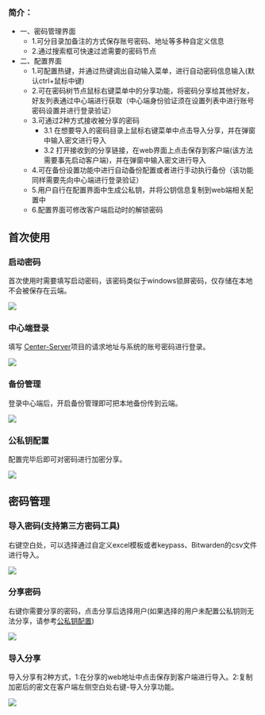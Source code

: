 ### 简介：
* 一、密码管理界面
  * 1.可分目录加备注的方式保存账号密码、地址等多种自定义信息
  * 2.通过搜索框可快速过滤需要的密码节点
* 二、配置界面
  * 1.可配置热键，并通过热键调出自动输入菜单，进行自动密码信息输入(默认ctrl+鼠标中键)
  * 2.可在密码树节点鼠标右键菜单中的分享功能，将密码分享给其他好友，好友列表通过中心端进行获取（中心端身份验证须在设置列表中进行账号密码设置并进行登录验证）
  * 3.可通过2种方式接收被分享的密码
    * 3.1 在想要导入的密码目录上鼠标右键菜单中点击导入分享，并在弹窗中输入密文进行导入
    * 3.2 打开接收到的分享链接，在web界面上点击保存到客户端(该方法需要事先启动客户端)，并在弹窗中输入密文进行导入
  * 4.可在备份设置功能中进行自动备份配置或者进行手动执行备份（该功能同样需要先向中心端进行登录验证）
  * 5.用户自行在配置界面中生成公私钥，并将公钥信息复制到web端相关配置中
  * 6.配置界面可修改客户端启动时的解锁密码

## 首次使用

### 启动密码

首次使用时需要填写启动密码，该密码类似于windows锁屏密码，仅存储在本地不会被保存在云端。

![](https://dpasswd.com/wiki/start-1.png)

### 中心端登录

填写 [Center-Server](https://github.com/dpasswd/Center-Server)项目的请求地址与系统的账号密码进行登录。

![](https://dpasswd.com/wiki/start-2.png)

### 备份管理

登录中心端后，开启备份管理即可把本地备份传到云端。

![](https://dpasswd.com/wiki/start-3.png)

### 公私钥配置

配置完毕后即可对密码进行加密分享。

![](https://dpasswd.com/wiki/start-4-2.png)

## 密码管理

### 导入密码(支持第三方密码工具)

右键空白处，可以选择通过自定义excel模板或者keypass、Bitwarden的csv文件进行导入。

![](https://dpasswd.com/wiki/manager-1.png)

### 分享密码

右键你需要分享的密码，点击分享后选择用户(如果选择的用户未配置公私钥则无法分享，请参考[公私钥配置](https://github.com/dpasswd/client-windows/wiki/%E9%A6%96%E6%AC%A1%E4%BD%BF%E7%94%A8#%E5%85%AC%E7%A7%81%E9%92%A5%E9%85%8D%E7%BD%AE))

![](https://dpasswd.com/wiki/manager-2-2.png)

### 导入分享

导入分享有2种方式，1:在分享的web地址中点击保存到客户端进行导入。2:复制加密后的密文在客户端左侧空白处右键-导入分享功能。

![](https://dpasswd.com/wiki/manager-3.png)
